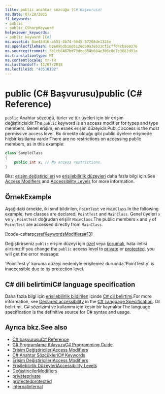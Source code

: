 ```yaml
---
title: public anahtar sözcüğü (C# Başvurusu)
ms.date: 07/20/2015
f1_keywords:
- public
- public_CSharpKeyword
helpviewer_keywords:
- public keyword [C#]
ms.assetid: 0ae45d16-a551-4b74-9845-57208de1328e
ms.openlocfilehash: b2e09bdb16d6128d69a3eb33cf2cffd4cba60376
ms.sourcegitcommit: 3b1cb8467bd73dee854b604e306c0e7e3882d91a
ms.translationtype: MT
ms.contentlocale: tr-TR
ms.lasthandoff: 11/07/2018
ms.locfileid: "43518192"
---
```

# <a name="public-c-reference"></a><span data-ttu-id="59993-102">public (C# Başvurusu)</span><span class="sxs-lookup"><span data-stu-id="59993-102">public (C# Reference)</span></span>

<span data-ttu-id="59993-103">`public` Anahtar sözcüğü, türler ve tür üyeleri için bir erişim değiştiricisidir.</span><span class="sxs-lookup"><span data-stu-id="59993-103">The `public` keyword is an access modifier for types and type members.</span></span> <span data-ttu-id="59993-104">Genel erişim, en esnek erişim düzeyidir.</span><span class="sxs-lookup"><span data-stu-id="59993-104">Public access is the most permissive access level.</span></span> <span data-ttu-id="59993-105">Bu örnekte olduğu gibi public üyelere erişmede hiçbir kısıtlama vardır:</span><span class="sxs-lookup"><span data-stu-id="59993-105">There are no restrictions on accessing public members, as in this example:</span></span>

```csharp
class SampleClass
{
    public int x; // No access restrictions.
}
```

<span data-ttu-id="59993-106">Bkz: [erişim değiştiricileri](../../programming-guide/classes-and-structs/access-modifiers.md) ve [erişilebilirlik düzeyleri](accessibility-levels.md) daha fazla bilgi için.</span><span class="sxs-lookup"><span data-stu-id="59993-106">See [Access Modifiers](../../programming-guide/classes-and-structs/access-modifiers.md) and [Accessibility Levels](accessibility-levels.md) for more information.</span></span>

## <a name="example"></a><span data-ttu-id="59993-107">Örnek</span><span class="sxs-lookup"><span data-stu-id="59993-107">Example</span></span>

<span data-ttu-id="59993-108">Aşağıdaki örnekte, iki sınıf bildirilen, `PointTest` ve `MainClass`.</span><span class="sxs-lookup"><span data-stu-id="59993-108">In the following example, two classes are declared, `PointTest` and `MainClass`.</span></span> <span data-ttu-id="59993-109">Genel üyeleri `x` ve `y` , `PointTest` doğrudan erişilir `MainClass`.</span><span class="sxs-lookup"><span data-stu-id="59993-109">The public members `x` and `y` of `PointTest` are accessed directly from `MainClass`.</span></span>

[!code-csharp[csrefKeywordsModifiers#13](~/samples/snippets/csharp/VS_Snippets_VBCSharp/csrefKeywordsModifiers/CS/csrefKeywordsModifiers.cs#13)]

<span data-ttu-id="59993-110">Değiştirirseniz `public` erişim düzeyi için [özel](private.md) veya [korumalı](protected.md), hata iletisi alırsınız:</span><span class="sxs-lookup"><span data-stu-id="59993-110">If you change the `public` access level to [private](private.md) or [protected](protected.md), you will get the error message:</span></span>

<span data-ttu-id="59993-111">'PointTest.y' koruma düzeyi nedeniyle erişilemez durumda.</span><span class="sxs-lookup"><span data-stu-id="59993-111">'PointTest.y' is inaccessible due to its protection level.</span></span>

## <a name="c-language-specification"></a><span data-ttu-id="59993-112">C# dili belirtimi</span><span class="sxs-lookup"><span data-stu-id="59993-112">C# language specification</span></span>  

<span data-ttu-id="59993-113">Daha fazla bilgi için [erişilebilirlik bildirilen](~/_csharplang/spec/basic-concepts.md#declared-accessibility) içinde [ C# dil belirtimi](../language-specification/index.md).</span><span class="sxs-lookup"><span data-stu-id="59993-113">For more information, see [Declared accessibility](~/_csharplang/spec/basic-concepts.md#declared-accessibility) in the [C# Language Specification](../language-specification/index.md).</span></span> <span data-ttu-id="59993-114">Dil belirtimi, C# sözdizimi ve kullanımı için kesin bir kaynaktır.</span><span class="sxs-lookup"><span data-stu-id="59993-114">The language specification is the definitive source for C# syntax and usage.</span></span>

## <a name="see-also"></a><span data-ttu-id="59993-115">Ayrıca bkz.</span><span class="sxs-lookup"><span data-stu-id="59993-115">See also</span></span>

- [<span data-ttu-id="59993-116">C# başvurusu</span><span class="sxs-lookup"><span data-stu-id="59993-116">C# Reference</span></span>](../index.md)
- [<span data-ttu-id="59993-117">C# Programlama Kılavuzu</span><span class="sxs-lookup"><span data-stu-id="59993-117">C# Programming Guide</span></span>](../../programming-guide/index.md)
- [<span data-ttu-id="59993-118">Erişim Değiştiricileri</span><span class="sxs-lookup"><span data-stu-id="59993-118">Access Modifiers</span></span>](../../programming-guide/classes-and-structs/access-modifiers.md)
- [<span data-ttu-id="59993-119">C# Anahtar Sözcükleri</span><span class="sxs-lookup"><span data-stu-id="59993-119">C# Keywords</span></span>](index.md)
- [<span data-ttu-id="59993-120">Erişim Değiştiricileri</span><span class="sxs-lookup"><span data-stu-id="59993-120">Access Modifiers</span></span>](access-modifiers.md)
- [<span data-ttu-id="59993-121">Erişilebilirlik Düzeyleri</span><span class="sxs-lookup"><span data-stu-id="59993-121">Accessibility Levels</span></span>](accessibility-levels.md)
- [<span data-ttu-id="59993-122">Değiştiriciler</span><span class="sxs-lookup"><span data-stu-id="59993-122">Modifiers</span></span>](modifiers.md)
- [<span data-ttu-id="59993-123">private</span><span class="sxs-lookup"><span data-stu-id="59993-123">private</span></span>](private.md)
- [<span data-ttu-id="59993-124">protected</span><span class="sxs-lookup"><span data-stu-id="59993-124">protected</span></span>](protected.md)
- [<span data-ttu-id="59993-125">internal</span><span class="sxs-lookup"><span data-stu-id="59993-125">internal</span></span>](internal.md)
